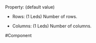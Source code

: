 Property: (default value)

- Rows: (1 Leds)
   Number of rows.

- Columns: (1 Leds)
   Number of columns.

#Component 